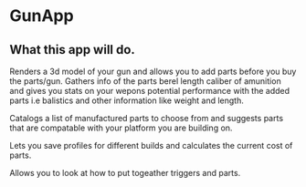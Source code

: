 # GunApp

 ## What this app will do.
 Renders a 3d model of your gun and allows you to add parts before you buy the parts/gun.
 Gathers info of the parts berel length caliber of amunition and gives you stats on your 
 wepons potential performance with the added parts i.e balistics and other information 
 like weight and length.
 
 Catalogs a list of manufactured parts to choose from and suggests parts that are 
 compatable with your platform you are building on.
 
 Lets you save profiles for different builds and calculates the current cost of parts.
 
 Allows you to look at how to put togeather triggers and parts.
